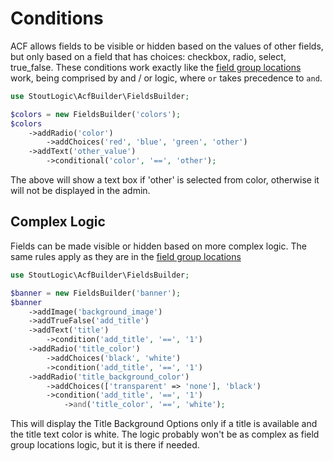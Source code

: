 # Conditions
ACF allows fields to be visible or hidden based on the values of other fields, but only based on a field that has choices: checkbox, radio, select, true_false. These conditions work exactly like the [field group locations](location) work, being comprised by and / or logic, where `or` takes precedence to `and`.
```php
use StoutLogic\AcfBuilder\FieldsBuilder;

$colors = new FieldsBuilder('colors');
$colors
    ->addRadio('color')
        ->addChoices('red', 'blue', 'green', 'other')
    ->addText('other_value')
        ->conditional('color', '==', 'other');
```
The above will show a text box if 'other' is selected from color, otherwise it will not be displayed in the admin.

## Complex Logic
Fields can be made visible or hidden based on more complex logic. The same rules apply as they are in the [field group locations](location#complex-logic)
```php
use StoutLogic\AcfBuilder\FieldsBuilder;

$banner = new FieldsBuilder('banner');
$banner
    ->addImage('background_image')
    ->addTrueFalse('add_title')
    ->addText('title')
        ->condition('add_title', '==', '1')
    ->addRadio('title_color')
        ->addChoices('black', 'white')
        ->condition('add_title', '==', '1')
    ->addRadio('title_background_color')
        ->addChoices(['transparent' => 'none'], 'black')
        ->condition('add_title', '==', '1')
            ->and('title_color', '==', 'white');
```
This will display the Title Background Options only if a title is available and the title text color is white.  The logic probably won't be as complex as field group locations logic, but it is there if needed.